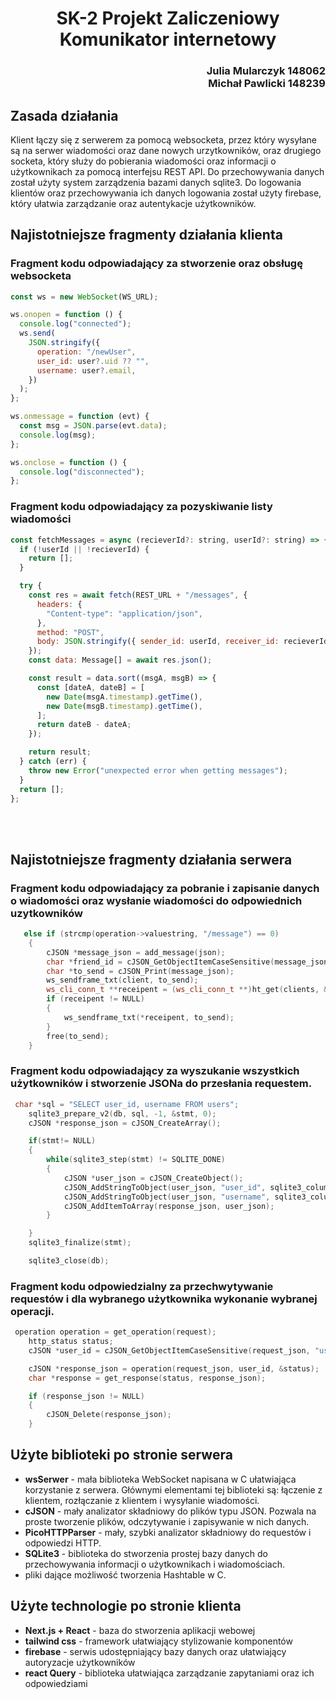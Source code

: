 # <div style="text-align: center">SK-2 Projekt Zaliczeniowy </br> Komunikator internetowy</div>

### <div style="text-align: right">Julia Mularczyk 148062 </br> Michał Pawlicki 148239</div>

## Zasada działania

Klient łączy się z serwerem za pomocą websocketa, przez który wysyłane są na serwer wiadomości oraz dane nowych urzytkowników, oraz drugiego socketa, który służy do pobierania wiadomości oraz informacji o użytkownikach za pomocą interfejsu REST API. Do przechowywania danych został użyty system zarządzenia bazami danych sqlite3. Do logowania klientów oraz przechowywania ich danych logowania został użyty firebase, który ułatwia zarządzanie oraz autentykacje użytkowników.

## Najistotniejsze fragmenty działania klienta

### Fragment kodu odpowiadający za stworzenie oraz obsługę websocketa

```js
const ws = new WebSocket(WS_URL);

ws.onopen = function () {
  console.log("connected");
  ws.send(
    JSON.stringify({
      operation: "/newUser",
      user_id: user?.uid ?? "",
      username: user?.email,
    })
  );
};

ws.onmessage = function (evt) {
  const msg = JSON.parse(evt.data);
  console.log(msg);
};

ws.onclose = function () {
  console.log("disconnected");
};
```

### Fragment kodu odpowiadający za pozyskiwanie listy wiadomości

```js
const fetchMessages = async (recieverId?: string, userId?: string) => {
  if (!userId || !recieverId) {
    return [];
  }

  try {
    const res = await fetch(REST_URL + "/messages", {
      headers: {
        "Content-type": "application/json",
      },
      method: "POST",
      body: JSON.stringify({ sender_id: userId, receiver_id: recieverId }),
    });
    const data: Message[] = await res.json();

    const result = data.sort((msgA, msgB) => {
      const [dateA, dateB] = [
        new Date(msgA.timestamp).getTime(),
        new Date(msgB.timestamp).getTime(),
      ];
      return dateB - dateA;
    });

    return result;
  } catch (err) {
    throw new Error("unexpected error when getting messages");
  }
  return [];
};
```

<br></br>

## Najistotniejsze fragmenty działania serwera

### Fragment kodu odpowiadający za pobranie i zapisanie danych o wiadomości oraz wysłanie wiadomości do odpowiednich uzytkowników

```C++
   else if (strcmp(operation->valuestring, "/message") == 0)
    {
        cJSON *message_json = add_message(json);
        char *friend_id = cJSON_GetObjectItemCaseSensitive(message_json, "to")->valuestring;
        char *to_send = cJSON_Print(message_json);
        ws_sendframe_txt(client, to_send);
        ws_cli_conn_t **receipent = (ws_cli_conn_t **)ht_get(clients, &friend_id, sizeof(int), NULL);
        if (receipent != NULL)
        {
            ws_sendframe_txt(*receipent, to_send);
        }
        free(to_send);
    }
```

### Fragment kodu odpowiadający za wyszukanie wszystkich użytkowników i stworzenie JSONa do przesłania requestem.

```C++
 char *sql = "SELECT user_id, username FROM users";
    sqlite3_prepare_v2(db, sql, -1, &stmt, 0);
    cJSON *response_json = cJSON_CreateArray();

    if(stmt!= NULL)
    {
        while(sqlite3_step(stmt) != SQLITE_DONE)
        {
            cJSON *user_json = cJSON_CreateObject();
            cJSON_AddStringToObject(user_json, "user_id", sqlite3_column_text(stmt, 0));
            cJSON_AddStringToObject(user_json, "username", sqlite3_column_text(stmt, 1));
            cJSON_AddItemToArray(response_json, user_json);
        }

    }
    sqlite3_finalize(stmt);

    sqlite3_close(db);
```

### Fragment kodu odpowiedzialny za przechwytywanie requestów i dla wybranego użytkownika wykonanie wybranej operacji.

```C++
 operation operation = get_operation(request);
    http_status status;
    cJSON *user_id = cJSON_GetObjectItemCaseSensitive(request_json, "user_id");

    cJSON *response_json = operation(request_json, user_id, &status);
    char *response = get_response(status, response_json);

    if (response_json != NULL)
    {
        cJSON_Delete(response_json);
    }
```

## Użyte biblioteki po stronie serwera

- **wsSerwer** - mała biblioteka WebSocket napisana w C ułatwiająca korzystanie z serwera. Głównymi elementami tej biblioteki są: łączenie z klientem, rozłączanie z klientem i wysyłanie wiadomości.
- **cJSON** - mały analizator składniowy do plików typu JSON. Pozwala na proste tworzenie plików, odczytywanie i zapisywanie w nich danych.
- **PicoHTTPParser** - mały, szybki analizator składniowy do requestów i odpowiedzi HTTP.
- **SQLite3** - biblioteka do stworzenia prostej bazy danych do przechowywania informacji o użytkownikach i wiadomościach.
- pliki dające możliwość tworzenia Hashtable w C.

## Użyte technologie po stronie klienta

- **Next.js + React** - baza do stworzenia aplikacji webowej
- **tailwind css** - framework ułatwiający stylizowanie komponentów
- **firebase** - serwis udostępniający bazy danych oraz ułatwiający autoryzacje użytkowników
- **react Query** - biblioteka ułatwiająca zarządzanie zapytaniami oraz ich odpowiedziami
